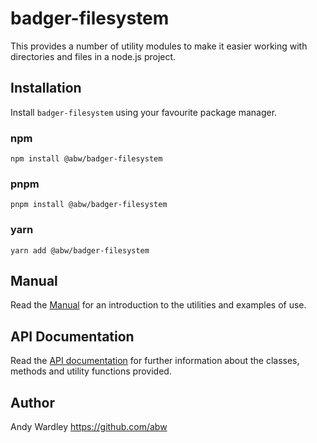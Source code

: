 # badger-filesystem

This provides a number of utility modules to make it easier working with
directories and files in a node.js project.

## Installation

Install `badger-filesystem` using your favourite package manager.

### npm

    npm install @abw/badger-filesystem

### pnpm

    pnpm install @abw/badger-filesystem

### yarn

    yarn add @abw/badger-filesystem

## Manual

Read the [Manual](https://abw.github.io/badger-filesystem-js/docs/manual/)
for an introduction to the utilities and examples of use.

## API Documentation

Read the [API documentation](https://abw.github.io/badger-filesystem-js/docs/)
for further information about the classes, methods and utility functions provided.

## Author

Andy Wardley https://github.com/abw